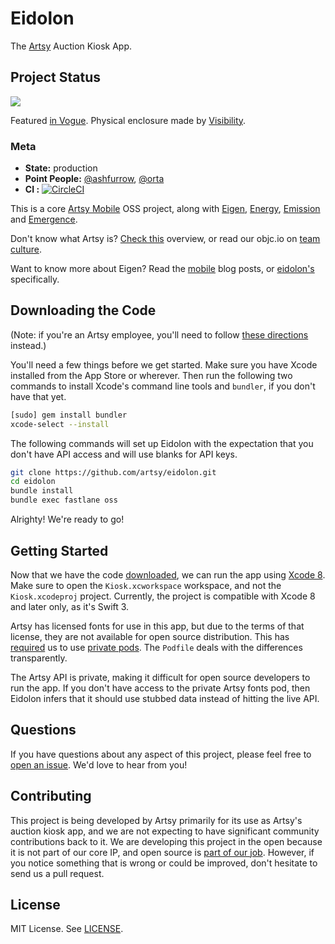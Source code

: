 Eidolon
=======

The [Artsy](https://www.artsy.net/) Auction Kiosk App.

Project Status
----------------

<img src ="https://raw.githubusercontent.com/artsy/eidolon/master/docs/eidolon_preview.jpg">

Featured [in Vogue](http://www.vogue.com/slideshow/13261562/choice-works-auction-at-sothebys-acria-unframed-party/#5). Physical enclosure made by [Visibility](http://vsby.co/work/auction-kiosk).

### Meta

* __State:__ production
* __Point People:__ [@ashfurrow](https://github.com/ashfurrow), [@orta](https://github.com/orta)
* __CI :__ [![CircleCI](https://circleci.com/gh/artsy/eidolon.svg?style=svg)](https://circleci.com/gh/artsy/eidolon)

This is a core [Artsy Mobile](https://github.com/artsy/mobile) OSS project, along with [Eigen](https://github.com/artsy/eigen), [Energy](https://github.com/artsy/energy), [Emission](https://github.com/artsy/emission) and [Emergence](https://github.com/artsy/emergence).

Don't know what Artsy is? [Check this](https://github.com/artsy/mobile/blob/master/what_is_artsy.md) overview, or read our objc.io on [team culture](https://www.objc.io/issues/22-scale/artsy/).

Want to know more about Eigen? Read the [mobile](http://artsy.github.io/blog/categories/mobile/) blog posts, or [eidolon's](http://artsy.github.io/blog/categories/eidolon/) specifically.


Downloading the Code
----------------

(Note: if you're an Artsy employee, you'll need to follow [these directions](docs/artsy_dev.md) instead.)

You'll need a few things before we get started. Make sure you have Xcode installed from 
the App Store or wherever. Then run the following two commands to install Xcode's
command line tools and `bundler`, if you don't have that yet.

```sh
[sudo] gem install bundler
xcode-select --install
```

The following commands will set up Eidolon with the expectation that you don't 
have API access and will use blanks for API keys. 

```sh
git clone https://github.com/artsy/eidolon.git
cd eidolon
bundle install
bundle exec fastlane oss
```

Alrighty! We're ready to go!

Getting Started
---------------

Now that we have the code [downloaded](#downloading-the-code), we can run the
app using [Xcode 8](https://developer.apple.com/xcode/download/). Make sure to
open the `Kiosk.xcworkspace` workspace, and not the `Kiosk.xcodeproj` project.
Currently, the project is compatible with Xcode 8 and later only, as it's Swift 3.

Artsy has licensed fonts for use in this app, but due to the terms of that
license, they are not available for open source distribution. This has [required](http://artsy.github.io/blog/2014/06/20/artsys-first-closed-source-pod/)
us to use [private pods](http://guides.cocoapods.org/making/private-cocoapods.html).
The `Podfile` deals with the differences transparently.

The Artsy API is private, making it difficult for open source developers to run
the app. If you don't have access to the private Artsy fonts pod, then Eidolon
infers that it should use stubbed data instead of hitting the live API. 

Questions
---------

If you have questions about any aspect of this project, please feel free to
[open an issue](https://github.com/artsy/eidolon/issues/new). We'd love to hear
from you!

Contributing
------------

This project is being developed by Artsy primarily for its use as Artsy's
auction kiosk app, and we are not expecting to have significant community
contributions back to it. We are developing this project in the open because
it is not part of our core IP, and open source is [part of our job](http://code.dblock.org/2011/07/15/open-source-is-simply-part-of-my-teams-job-description.html). However, if you notice something that is wrong or could be
improved, don't hesitate to send us a pull request.

License
-------

MIT License. See [LICENSE](LICENSE).
